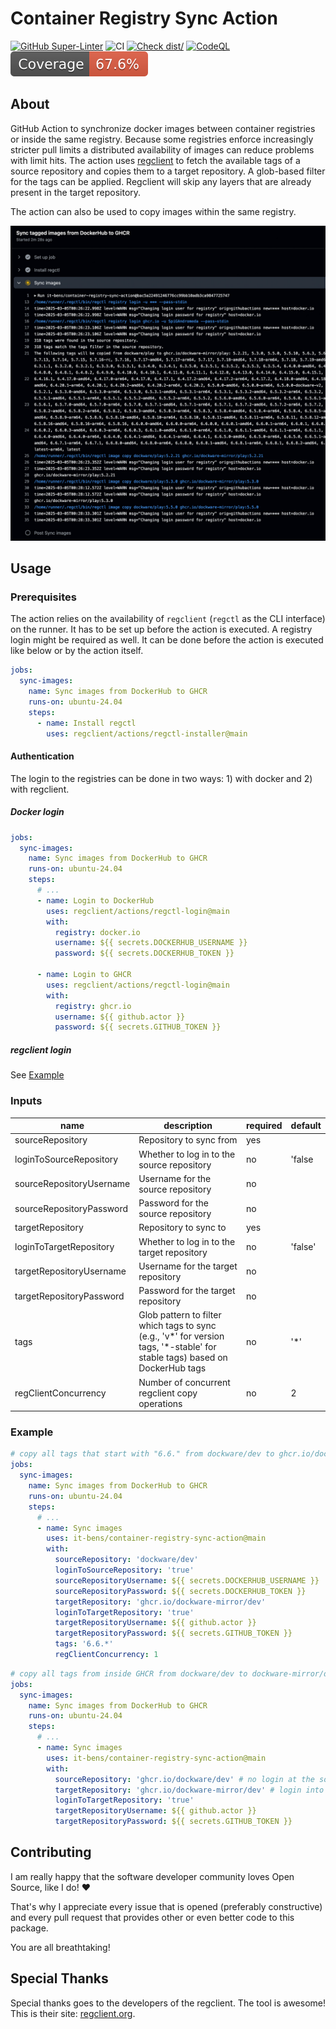 # Container Registry Sync Action

[![GitHub Super-Linter](https://github.com/it-bens/container-registry-sync-action/actions/workflows/linter.yml/badge.svg)](https://github.com/super-linter/super-linter)
![CI](https://github.com/it-bens/container-registry-sync-action/actions/workflows/ci.yml/badge.svg)
[![Check dist/](https://github.com/it-bens/container-registry-sync-action/actions/workflows/check-dist.yml/badge.svg)](https://github.com/it-bens/container-registry-sync-action/actions/workflows/check-dist.yml)
[![CodeQL](https://github.com/it-bens/container-registry-sync-action/actions/workflows/codeql-analysis.yml/badge.svg)](https://github.com/it-bens/container-registry-sync-action/actions/workflows/codeql-analysis.yml)
[![Coverage](./badges/coverage.svg)](./badges/coverage.svg)

## About

GitHub Action to synchronize docker images between container registries or
inside the same registry. Because some registries enforce increasingly stricter
pull limits a distributed availability of images can reduce problems with limit
hits. The action uses [regclient](https://github.com/regclient/regclient) to
fetch the available tags of a source repository and copies them to a target
repository. A glob-based filter for the tags can be applied. Regclient will skip
any layers that are already present in the target repository.

The action can also be used to copy images within the same registry.

![screenshot of a running action](./docs/action.jpg)

## Usage

### Prerequisites

The action relies on the availability of `regclient` (`regctl` as the CLI
interface) on the runner. It has to be set up before the action is executed. A
registry login might be required as well. It can be done before the action is
executed like below or by the action itself.

```yaml
jobs:
  sync-images:
    name: Sync images from DockerHub to GHCR
    runs-on: ubuntu-24.04
    steps:
      - name: Install regctl
        uses: regclient/actions/regctl-installer@main
```

#### Authentication

The login to the registries can be done in two ways: 1) with docker and 2) with
regclient.

##### Docker login

```yaml
jobs:
  sync-images:
    name: Sync images from DockerHub to GHCR
    runs-on: ubuntu-24.04
    steps:
      # ...
      - name: Login to DockerHub
        uses: regclient/actions/regctl-login@main
        with:
          registry: docker.io
          username: ${{ secrets.DOCKERHUB_USERNAME }}
          password: ${{ secrets.DOCKERHUB_TOKEN }}

      - name: Login to GHCR
        uses: regclient/actions/regctl-login@main
        with:
          registry: ghcr.io
          username: ${{ github.actor }}
          password: ${{ secrets.GITHUB_TOKEN }}
```

##### regclient login

See [Example](#example)

### Inputs

| name                     | description                                                                                                                 | required | default |
| ------------------------ | --------------------------------------------------------------------------------------------------------------------------- | -------- | ------- |
| sourceRepository         | Repository to sync from                                                                                                     | yes      |         |
| loginToSourceRepository  | Whether to log in to the source repository                                                                                  | no       | 'false  |
| sourceRepositoryUsername | Username for the source repository                                                                                          | no       |         |
| sourceRepositoryPassword | Password for the source repository                                                                                          | no       |         |
| targetRepository         | Repository to sync to                                                                                                       | yes      |         |
| loginToTargetRepository  | Whether to log in to the target repository                                                                                  | no       | 'false' |
| targetRepositoryUsername | Username for the target repository                                                                                          | no       |         |
| targetRepositoryPassword | Password for the target repository                                                                                          | no       |         |
| tags                     | Glob pattern to filter which tags to sync (e.g., 'v*' for version tags, '*-stable' for stable tags) based on DockerHub tags | no       | '\*'    |
| regClientConcurrency     | Number of concurrent regclient copy operations                                                                              | no       | 2       |

### Example

```yaml
# copy all tags that start with "6.6." from dockware/dev to ghcr.io/dockware-mirror/dev (between different registries)
jobs:
  sync-images:
    name: Sync images from DockerHub to GHCR
    runs-on: ubuntu-24.04
    steps:
      # ...
      - name: Sync images
        uses: it-bens/container-registry-sync-action@main
        with:
          sourceRepository: 'dockware/dev'
          loginToSourceRepository: 'true'
          sourceRepositoryUsername: ${{ secrets.DOCKERHUB_USERNAME }}
          sourceRepositoryPassword: ${{ secrets.DOCKERHUB_TOKEN }}
          targetRepository: 'ghcr.io/dockware-mirror/dev'
          loginToTargetRepository: 'true'
          targetRepositoryUsername: ${{ github.actor }}
          targetRepositoryPassword: ${{ secrets.GITHUB_TOKEN }}
          tags: '6.6.*'
          regClientConcurrency: 1
```

```yaml
# copy all tags from inside GHCR from dockware/dev to dockware-mirror/dev (within the same registry)
jobs:
  sync-images:
    name: Sync images from DockerHub to GHCR
    runs-on: ubuntu-24.04
    steps:
      # ...
      - name: Sync images
        uses: it-bens/container-registry-sync-action@main
        with:
          sourceRepository: 'ghcr.io/dockware/dev' # no login at the source repository is performed
          targetRepository: 'ghcr.io/dockware-mirror/dev' # login into the target repository is enough
          loginToTargetRepository: 'true'
          targetRepositoryUsername: ${{ github.actor }}
          targetRepositoryPassword: ${{ secrets.GITHUB_TOKEN }}
```

## Contributing

I am really happy that the software developer community loves Open Source, like
I do! ♥

That's why I appreciate every issue that is opened (preferably constructive) and
every pull request that provides other or even better code to this package.

You are all breathtaking!

## Special Thanks

Special thanks goes to the developers of the regclient. The tool is awesome!
This is their site: [regclient.org](https://regclient.org).

